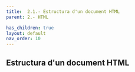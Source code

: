 ```yaml
---
title:  2.1.- Estructura d'un document HTML
parent: 2.- HTML

has_children: true
layout: default
nav_order: 10
---
```


## Estructura d'un document HTML


